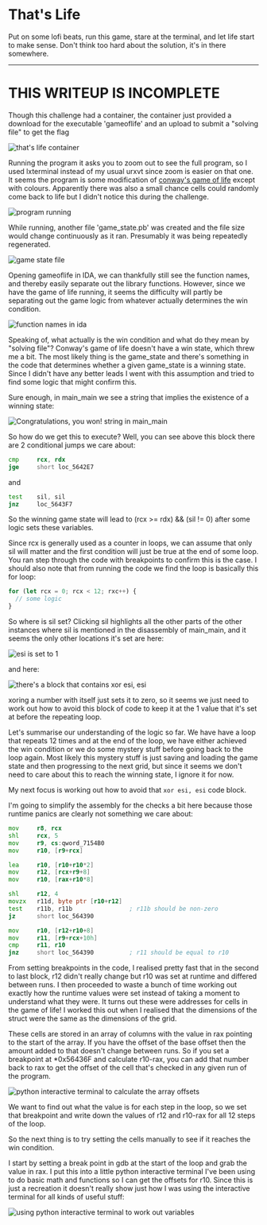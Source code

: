 # That's Life

Put on some lofi beats, run this game, stare at the terminal, and let life start to make sense. Don't think too hard about the solution, it's in there somewhere.

---

# THIS WRITEUP IS INCOMPLETE

Though this challenge had a container, the container just provided a download for the executable 'gameoflife' and an upload to submit a "solving file" to get the flag

![that's life container]()

Running the program it asks you to zoom out to see the full program, so I used lxterminal instead of my usual urxvt since zoom is easier on that one. It seems the program is some modification of [conway's game of life](https://en.wikipedia.org/wiki/Conway's_Game_of_Life) except with colours. Apparently there was also a small chance cells could randomly come back to life but I didn't notice this during the challenge.

![program running]()

While running, another file 'game_state.pb' was created and the file size would change continuously as it ran. Presumably it was being repeatedly regenerated.

![game state file]()

Opening gameoflife in IDA, we can thankfully still see the function names, and thereby easily separate out the library functions. However, since we have the game of life running, it seems the difficulty will partly be separating out the game logic from whatever actually determines the win condition.

![function names in ida]()

Speaking of, what actually is the win condition and what do they mean by "solving file"? Conway's game of life doesn't have a win state, which threw me a bit. The most likely thing is the game_state and there's something in the code that determines whether a given game_state is a winning state. Since I didn't have any better leads I went with this assumption and tried to find some logic that might confirm this.

Sure enough, in main_main we see a string that implies the existence of a winning state:

![Congratulations, you won! string in main_main]()

So how do we get this to execute? Well, you can see above this block there are 2 conditional jumps we care about:

```asm
cmp     rcx, rdx
jge     short loc_5642E7
```

and

```asm
test    sil, sil
jnz     loc_5643F7
```

So the winning game state will lead to (rcx >= rdx) && (sil != 0) after some logic sets these variables.

Since rcx is generally used as a counter in loops, we can assume that only sil will matter and the first condition will just be true at the end of some loop. You ran step through the code with breakpoints to confirm this is the case. I should also note that from running the code we find the loop is basically this for loop:

```js
for (let rcx = 0; rcx < 12; rxc++) {
  // some logic
}
```

So where is sil set? Clicking sil highlights all the other parts of the other instances where sil is mentioned in the disassembly of main_main, and it seems the only other locations it's set are here:

![esi is set to 1]()

and here:

![there's a block that contains xor esi, esi]()

xoring a number with itself just sets it to zero, so it seems we just need to work out how to avoid this block of code to keep it at the 1 value that it's set at before the repeating loop.

Let's summarise our understanding of the logic so far. We have have a loop that repeats 12 times and at the end of the loop, we have either achieved the win condition or we do some mystery stuff before going back to the loop again. Most likely this mystery stuff is just saving and loading the game state and then progressing to the next grid, but since it seems we don't need to care about this to reach the winning state, I ignore it for now.

My next focus is working out how to avoid that `xor esi, esi` code block.

I'm going to simplify the assembly for the checks a bit here because those runtime panics are clearly not something we care about:

```asm
mov     r8, rcx
shl     rcx, 5
mov     r9, cs:qword_7154B0
mov     r10, [r9+rcx]

lea     r10, [r10+r10*2]
mov     r12, [rcx+r9+8]
mov     r10, [rax+r10*8]

shl     r12, 4
movzx   r11d, byte ptr [r10+r12]
test    r11b, r11b                ; r11b should be non-zero
jz      short loc_564390

mov     r10, [r12+r10+8]
mov     r11, [r9+rcx+10h]
cmp     r11, r10
jnz     short loc_564390          ; r11 should be equal to r10
```

From setting breakpoints in the code, I realised pretty fast that in the second to last block, r12 didn't really change but r10 was set at runtime and differed between runs. I then proceeded to waste a bunch of time working out exactly how the runtime values were set instead of taking a moment to understand what they were. It turns out these were addresses for cells in the game of life! I worked this out when I realised that the dimensions of the struct were the same as the dimensions of the grid.

These cells are stored in an array of columns with the value in rax pointing to the start of the array. If you have the offset of the base offset then the amount added to that doesn't change between runs. So if you set a breakpoint at *0x56436F and calculate r10-rax, you can add that number back to rax to get the offset of the cell that's checked in any given run of the program.

![python interactive terminal to calculate the array offsets]()

We want to find out what the value is for each step in the loop, so we set that breakpoint and write down the values of r12 and r10-rax for all 12 steps of the loop.

So the next thing is to try setting the cells manually to see if it reaches the win condition.

I start by setting a break point in gdb at the start of the loop and grab the value in rax. I put this into a little python interactive terminal I've been using to do basic math and functions so I can get the offsets for r10. Since this is just a recreation it doesn't really show just how I was using the interactive terminal for all kinds of useful stuff:

![using python interactive terminal to work out variables]()



